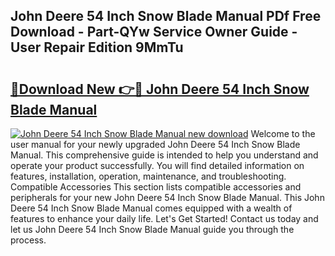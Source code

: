 ## John Deere 54 Inch Snow Blade Manual PDf Free Download - Part-QYw Service Owner Guide - User Repair Edition 9MmTu

# <h2><a href="http://bc95363.oget.top/?id=John+Deere+54+Inch+Snow+Blade+Manual">🔗Download New 👉🔴 John Deere 54 Inch Snow Blade Manual</a></h2>

[![John Deere 54 Inch Snow Blade Manual new download](https://i.imgur.com/5g1atiW.png)](http://bc95363.oget.top/?id=John+Deere+54+Inch+Snow+Blade+Manual)
Welcome to the user manual for your newly upgraded John Deere 54 Inch Snow Blade Manual. This comprehensive guide is intended to help you understand and operate your product successfully. You will find detailed information on features, installation, operation, maintenance, and troubleshooting. Compatible Accessories This section lists compatible accessories and peripherals for your new John Deere 54 Inch Snow Blade Manual. This John Deere 54 Inch Snow Blade Manual comes equipped with a wealth of features to enhance your daily life. Let's Get Started! Contact us today and let us John Deere 54 Inch Snow Blade Manual guide you through the process.
